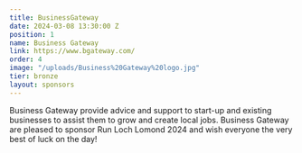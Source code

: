```yaml
---
title: BusinessGateway
date: 2024-03-08 13:30:00 Z
position: 1
name: Business Gateway
link: https://www.bgateway.com/
order: 4
image: "/uploads/Business%20Gateway%20logo.jpg"
tier: bronze
layout: sponsors
---
```


Business Gateway provide advice and support to start-up and existing businesses to assist them to grow and create local jobs. Business Gateway are pleased to sponsor Run Loch Lomond 2024 and wish everyone the very best of luck on the day!